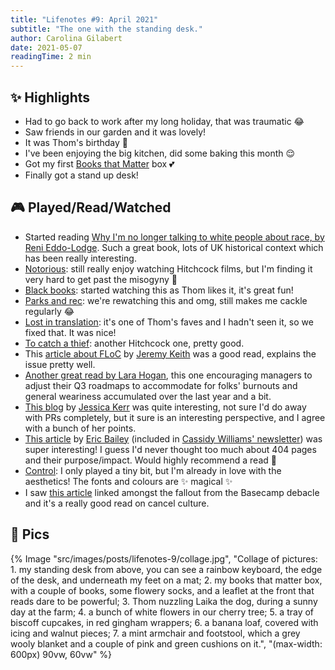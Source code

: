 ```yaml
---
title: "Lifenotes #9: April 2021"
subtitle: "The one with the standing desk."
author: Carolina Gilabert
date: 2021-05-07
readingTime: 2 min
---
```


## ✨ Highlights

- Had to go back to work after my long holiday, that was traumatic 😂
- Saw friends in our garden and it was lovely!
- It was Thom's birthday 🎈
- I've been enjoying the big kitchen, did some baking this month 😌
- Got my first [Books that Matter](https://booksthatmatter.co.uk/) box 💕
- Finally got a stand up desk!

## 🎮 Played/Read/Watched

- Started reading [Why I'm no longer talking to white people about race, by Reni Eddo-Lodge](https://uk.bookshop.org/books/why-i-m-no-longer-talking-to-white-people-about-race-the-1-sunday-times-bestseller/9781408870587). Such a great book, lots of UK historical context which has been really interesting.
- [Notorious](https://www.imdb.com/title/tt0038787/): still really enjoy watching Hitchcock films, but I'm finding it very hard to get past the misogyny 😬
- [Black books](https://www.imdb.com/title/tt0262150/): started watching this as Thom likes it, it's great fun!
- [Parks and rec](https://www.imdb.com/title/tt1266020/): we're rewatching this and omg, still makes me cackle regularly 😂
- [Lost in translation](https://www.imdb.com/title/tt0335266/): it's one of Thom's faves and I hadn't seen it, so we fixed that. It was nice!
- [To catch a thief](https://www.imdb.com/title/tt0048728/): another Hitchcock one, pretty good.
- This [article about FLoC](https://adactio.com/journal/18046) by [Jeremy Keith](https://adactio.com) was a good read, explains the issue pretty well.
- [Another great read by Lara Hogan](https://larahogan.me/blog/we-need-to-talk-about-your-q3-roadmap/), this one encouraging managers to adjust their Q3 roadmaps to accommodate for folks' burnouts and general weariness accumulated over the last year and a bit.
- [This blog](https://jessitron.com/2021/03/27/those-pesky-pull-request-reviews/) by [Jessica Kerr](https://jessitron.com) was quite interesting, not sure I'd do away with PRs completely, but it sure is an interesting perspective, and I agree with a bunch of her points.
- [This article](https://ericwbailey.design/writing/how-to-make-an-ineffective-404-page/) by [Eric Bailey](https://ericwbailey.design) (included in [Cassidy Williams' newsletter](https://cassidoo.co/newsletter/)) was super interesting! I guess I'd never thought too much about 404 pages and their purpose/impact. Would highly recommend a read 🙂
- [Control](https://store.playstation.com/en-gb/product/EP4040-CUSA11454_00-CONTROLBUNDLESTN): I only played a tiny bit, but I'm already in love with the aesthetics! The fonts and colours are ✨ magical ✨
- I saw [this article](https://newrepublic.com/article/155141/cancel-culture-con-dave-chappelle-shane-gillis) linked amongst the fallout from the Basecamp debacle and it's a really good read on cancel culture.

## 📸 Pics
{% Image "src/images/posts/lifenotes-9/collage.jpg", "Collage of pictures: 1. my standing desk from above, you can see a rainbow keyboard, the edge of the desk, and underneath my feet on a mat; 2. my books that matter box, with a couple of books, some flowery socks, and a leaflet at the front that reads dare to be powerful; 3. Thom nuzzling Laika the dog, during a sunny day at the farm; 4. a bunch of white flowers in our cherry tree; 5. a tray of biscoff cupcakes, in red gingham wrappers; 6. a banana loaf, covered with icing and walnut pieces; 7. a mint armchair and footstool, which a grey wooly blanket and a couple of pink and green cushions on it.", "(max-width: 600px) 90vw, 60vw" %}